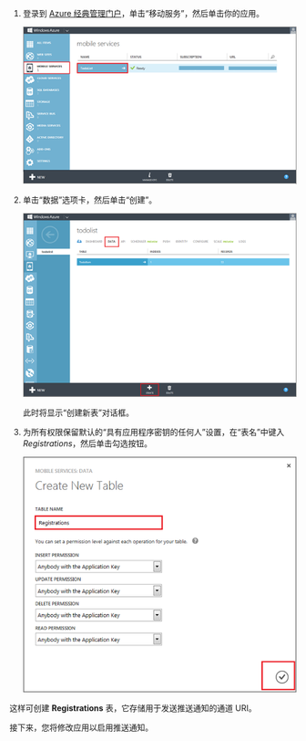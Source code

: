 
1. 登录到 [Azure 经典管理门户](https://manage.windowsazure.cn/)，单击“移动服务”，然后单击你的应用。

	![](./media/mobile-services-create-new-push-table/mobile-services-selection.png)

2. 单击“数据”选项卡，然后单击“创建”。

	![](./media/mobile-services-create-new-push-table/mobile-create-table.png)

	此时将显示“创建新表”对话框。

3. 为所有权限保留默认的“具有应用程序密钥的任何人”设置，在“表名”中键入 _Registrations_，然后单击勾选按钮。

	![](./media/mobile-services-create-new-push-table/mobile-create-registrations-table.png)

  这样可创建 **Registrations** 表，它存储用于发送推送通知的通道 URI。

接下来，您将修改应用以启用推送通知。

<!-- URLs -->
[Azure Management Portal]: https://manage.windowsazure.cn/

<!---HONumber=Mooncake_0118_2016-->